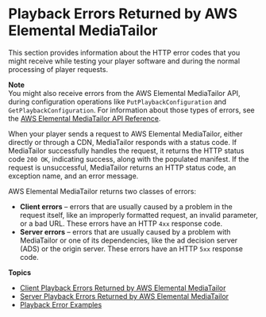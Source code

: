 # Playback Errors Returned by AWS Elemental MediaTailor<a name="playback-errors"></a>

This section provides information about the HTTP error codes that you might receive while testing your player software and during the normal processing of player requests\. 

**Note**  
You might also receive errors from the AWS Elemental MediaTailor API, during configuration operations like `PutPlaybackConfiguration` and `GetPlaybackConfiguration`\. For information about those types of errors, see the [AWS Elemental MediaTailor API Reference](https://docs.aws.amazon.com/mediatailor/latest/apireference/)\. 

When your player sends a request to AWS Elemental MediaTailor, either directly or through a CDN, MediaTailor responds with a status code\. If MediaTailor successfully handles the request, it returns the HTTP status code `200 OK`, indicating success, along with the populated manifest\. If the request is unsuccessful, MediaTailor returns an HTTP status code, an exception name, and an error message\. 

AWS Elemental MediaTailor returns two classes of errors:
+ **Client errors** – errors that are usually caused by a problem in the request itself, like an improperly formatted request, an invalid parameter, or a bad URL\. These errors have an HTTP `4xx` response code\.
+ **Server errors** – errors that are usually caused by a problem with MediaTailor or one of its dependencies, like the ad decision server \(ADS\) or the origin server\. These errors have an HTTP `5xx` response code\.

**Topics**
+ [Client Playback Errors Returned by AWS Elemental MediaTailor](playback-errors-client.md)
+ [Server Playback Errors Returned by AWS Elemental MediaTailor](playback-errors-server.md)
+ [Playback Error Examples](playback-errors-examples.md)